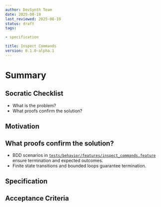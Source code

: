 ```yaml
---
author: DevSynth Team
date: 2025-08-19
last_reviewed: 2025-08-19
status: draft
tags:

- specification

title: Inspect Commands
version: 0.1.0-alpha.1
---
```


<!--
Required metadata fields:
- author: document author
- date: creation date
- last_reviewed: last review date
- status: draft | review | published
- tags: search keywords
- title: short descriptive name
- version: specification version
-->

# Summary

## Socratic Checklist
- What is the problem?
- What proofs confirm the solution?

## Motivation

## What proofs confirm the solution?
- BDD scenarios in [`tests/behavior/features/inspect_commands.feature`](../../tests/behavior/features/inspect_commands.feature) ensure termination and expected outcomes.
- Finite state transitions and bounded loops guarantee termination.


## Specification

## Acceptance Criteria

